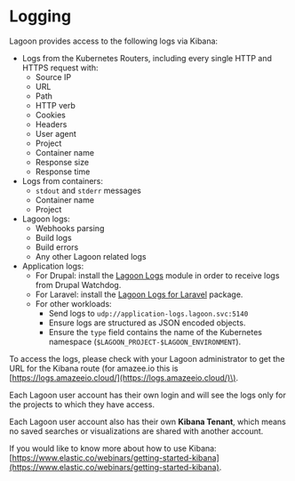 # Logging

Lagoon provides access to the following logs via Kibana:

* Logs from the Kubernetes Routers, including every single HTTP and HTTPS request with:
    * Source IP
    * URL
    * Path
    * HTTP verb
    * Cookies
    * Headers
    * User agent
    * Project
    * Container name
    * Response size
    * Response time
* Logs from containers:
    * `stdout` and `stderr` messages
    * Container name
    * Project
* Lagoon logs:
    * Webhooks parsing
    * Build logs
    * Build errors
    * Any other Lagoon related logs
* Application logs:
    * For Drupal: install the [Lagoon Logs](https://www.drupal.org/project/lagoon_logs) module in order to receive logs from Drupal Watchdog.
    * For Laravel: install the [Lagoon Logs for Laravel](https://github.com/amazeeio/laravel_lagoon_logs) package.
    * For other workloads:
        * Send logs to `udp://application-logs.lagoon.svc:5140`
        * Ensure logs are structured as JSON encoded objects.
        * Ensure the `type` field contains the name of the Kubernetes namespace (`$LAGOON_PROJECT-$LAGOON_ENVIRONMENT`).

To access the logs, please check with your Lagoon administrator to get the URL for the Kibana route \(for amazee.io this is [https://logs.amazeeio.cloud/](https://logs.amazeeio.cloud/)\).

Each Lagoon user account has their own login and will see the logs only for the projects to which they have access.

Each Lagoon user account also has their own **Kibana Tenant**, which means no saved searches or visualizations are shared with another account.

If you would like to know more about how to use Kibana: [https://www.elastic.co/webinars/getting-started-kibana](https://www.elastic.co/webinars/getting-started-kibana).
